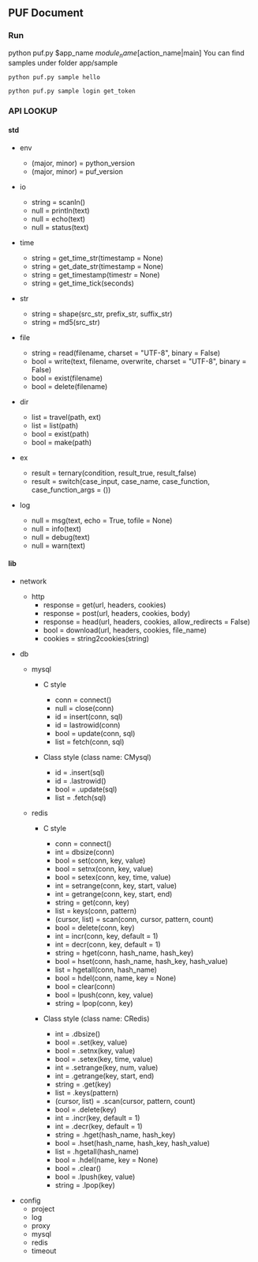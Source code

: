 ## PUF Document
### Run
python puf.py $app_name $module_name [$action_name|main]
You can find samples under folder app/sample
```
python puf.py sample hello

python puf.py sample login get_token

```
### API LOOKUP

#### std

* env
	* (major, minor) = python_version
	* (major, minor) = puf_version

* io
	* string = scanln()
	* null = println(text)
	* null = echo(text)
	* null = status(text)

* time
	* string = get_time_str(timestamp = None)
	* string = get_date_str(timestamp = None)
	* string = get_timestamp(timestr = None)
	* string = get_time_tick(seconds)
	
* str
	* string = shape(src_str, prefix_str, suffix_str)
	* string = md5(src_str)

* file
	* string = read(filename, charset = "UTF-8", binary = False)
	* bool = write(text, filename, overwrite, charset = "UTF-8", binary = False)
	* bool = exist(filename)
	* bool = delete(filename)
* dir
	* list = travel(path, ext)
	* list = list(path)
	* bool = exist(path)
	* bool = make(path)
	
* ex
	* result = ternary(condition, result_true, result_false)
	* result = switch(case_input, case_name, case_function, case_function_args = ())

* log
	* null = msg(text, echo = True, tofile = None)
	* null = info(text)
	* null = debug(text)
	* null = warn(text)

#### lib

* network
	* http
		* response = get(url, headers, cookies)
		* response = post(url, headers, cookies, body)
		* response = head(url, headers, cookies, allow_redirects = False)
		* bool = download(url, headers, cookies, file_name)
		* cookies = string2cookies(string)

* db
	* mysql
		* C style
			* conn = connect()
			* null = close(conn)
			* id = insert(conn, sql)
			* id = lastrowid(conn)
			* bool = update(conn, sql)
			* list = fetch(conn, sql)
		
		* Class style (class name: CMysql)
			* id = .insert(sql)
			* id = .lastrowid()
			* bool = .update(sql)
			* list = .fetch(sql)
	
	* redis
		* C style
			* conn = connect()
			* int = dbsize(conn)
			* bool = set(conn, key, value)
			* bool = setnx(conn, key, value)
			* bool = setex(conn, key, time, value)
			* int = setrange(conn, key, start, value)
			* int = getrange(conn, key, start, end)
			* string = get(conn, key)
			* list = keys(conn, pattern)
			* (cursor, list) = scan(conn, cursor, pattern, count)
			* bool = delete(conn, key)
			* int = incr(conn, key, default = 1)
			* int = decr(conn, key, default = 1)
			* string = hget(conn, hash_name, hash_key)
			* bool = hset(conn, hash_name, hash_key, hash_value)
			* list = hgetall(conn, hash_name)
			* bool = hdel(conn, name, key = None)
			* bool = clear(conn)
			* bool = lpush(conn, key, value)
			* string = lpop(conn, key)
			
		* Class style (class name: CRedis)
			* int = .dbsize()
			* bool = .set(key, value)
			* bool = .setnx(key, value)
			* bool = .setex(key, time, value)
			* int = .setrange(key, num, value)
			* int = .getrange(key, start, end)
			* string = .get(key)
			* list = .keys(pattern)
			* (cursor, list) = .scan(cursor, pattern, count)
			* bool = .delete(key)
			* int = .incr(key, default = 1)
			* int = .decr(key, default = 1)
			* string = .hget(hash_name, hash_key)
			* bool = .hset(hash_name, hash_key, hash_value)
			* list = .hgetall(hash_name)
			* bool = .hdel(name, key = None)
			* bool = .clear()
			* bool = .lpush(key, value)
			* string = .lpop(key)
			

- config
    * project
    * log
    * proxy
    * mysql
    * redis
    * timeout




